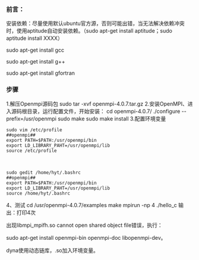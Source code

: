 ### 前言：

安装依赖：尽量使用默认ubuntu官方源，否则可能出错，当无法解决依赖冲突时，使用aptitude自动安装依赖。（sudo apt-get install aptitude；sudo aptitude install XXXX）

sudo apt-get install gcc

sudo apt-get install g++

sudo apt-get install gfortran

### 步骤

1.解压Openmpi源码包
sudo tar -xvf openmpi-4.0.7.tar.gz
2.安装OpenMPI、进入源码根目录，运行配置文件，开始安装：
cd openmpi-4.0.7/
./configure --prefix=/usr/openmpi
sudo make
sudo make install
3.配置环境变量

```
sudo vim /etc/profile
##openmpi##
export PATH=$PATH:/usr/openmpi/bin
export LD_LIBRARY_PAHT=/usr/openmpi/lib
source /etc/profile
```

​	

	sudo gedit /home/hyt/.bashrc
	##openmpi##
	export PATH=$PATH:/usr/openmpi/bin
	export LD_LIBRARY_PAHT=/usr/openmpi/lib
	source /home/hyt/.bashrc

4、测试
cd /usr/openmpi-4.0.7/examples
make
mpirun -np 4 ./hello_c
输出：打印4次



出现libmpi_mpifh.so cannot open shared object file错误，执行：

sudo apt-get install openmpi-bin openmpi-doc libopenmpi-dev。

dyna使用动态链库，.so加入环境变量。